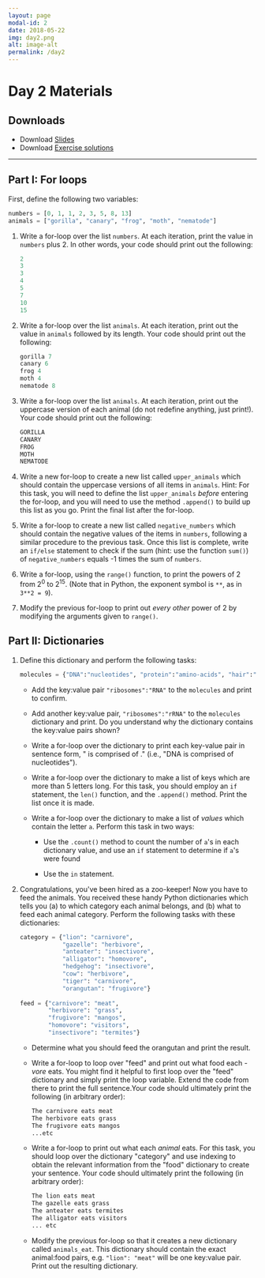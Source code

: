 ```yaml
---
layout: page
modal-id: 2
date: 2018-05-22
img: day2.png
alt: image-alt
permalink: /day2
---
```


# Day 2 Materials

## Downloads

+ Download [Slides](link)
+ Download [Exercise solutions](link)


<!--
+ Download [Exercise solutions](link)
-->

----------------------------

## Part I: For loops


First, define the following two variables:
	
```python
numbers = [0, 1, 1, 2, 3, 5, 8, 13]
animals = ["gorilla", "canary", "frog", "moth", "nematode"]
```

1. Write a for-loop over the list `numbers`. At each iteration, print the value in `numbers` plus 2. In other words, your code should print out the following:

    ```python
    2 
    3
    3 
    4 
    5 
    7 
    10 
    15
    ```
2.  Write a for-loop over the list `animals`. At each iteration, print out the value in `animals` followed by its length. Your code should print out the following:

    ```python
    gorilla 7 
    canary 6  
    frog 4    
    moth 4     
    nematode 8  
    ```

3. Write a for-loop over the list `animals`. At each iteration, print out the uppercase version of each animal (do not redefine anything, just print!). Your code should print out the following:
       
    ```python
    GORILLA 
    CANARY  
    FROG    
    MOTH    
    NEMATODE
    ```
 
4. Write a new for-loop to create a new list called `upper_animals` which should contain the uppercase versions of all items in `animals`. Hint: For this task, you will need to define the list `upper_animals` *before* entering the for-loop, and you will need to use the method `.append()` to build up this list as you go. Print the final list after the for-loop.

5. Write a for-loop to create a new list called `negative_numbers` which should contain the negative values of the items in `numbers`, following a similar procedure to the previous task. Once this list is complete, write an `if/else` statement to check if the sum (hint: use the function `sum()`) of `negative_numbers` equals -1 times the sum of `numbers`.

6. Write a for-loop, using the `range()` function, to print the powers of 2 from 2$^0$ to 2$^{15}$. (Note that in Python, the exponent symbol is `**`, as in `3**2 = 9`).

7. Modify the previous for-loop to print out *every other* power of 2 by modifying the arguments given to `range()`.



## Part II: Dictionaries

1. Define this dictionary and perform the following tasks: 
	
	```python
	molecules = {"DNA":"nucleotides", "protein":"amino-acids", "hair":"keratin"}
    ```
    
	+ Add the key:value pair `"ribosomes":"RNA"` to the `molecules` and print to confirm.
	
	+ Add another key:value pair, `"ribosomes":"rRNA"` to the `molecules` dictionary and print. Do you understand why the dictionary contains the key:value pairs shown?
	
	+ Write a for-loop over the dictionary to print each key-value pair in sentence form, "<key> is comprised of <value>." (i.e., "DNA is comprised of nucleotides").
	
	+ Write a for-loop over the dictionary to make a list of keys which are more than 5 letters long. For this task, you should employ an `if` statement, the `len()` function, and the `.append()` method. Print the list once it is made.
	
	+ Write a for-loop over the dictionary to make a list of *values* which contain the letter `a`. Perform this task in two ways:
	
		+ Use the `.count()` method to count the number of `a`'s in each dictionary value, and use an `if` statement to determine if `a`'s were found
		
		+ Use the `in` statement.
	

2. Congratulations, you've been hired as a zoo-keeper! Now you have to feed the animals. You received these handy Python dictionaries which tells you (a) to which category each animal belongs, and (b) what to feed each animal category. Perform the following tasks with these dictionaries:

    ```python	
	category = {"lion": "carnivore", 
		        "gazelle": "herbivore", 
		        "anteater": "insectivore", 
		        "alligator": "homovore", 
		        "hedgehog": "insectivore", 
		        "cow": "herbivore", 
		        "tiger": "carnivore", 
		        "orangutan": "frugivore"}
		 
	feed = {"carnivore": "meat", 
		    "herbivore": "grass", 
		    "frugivore": "mangos", 
		    "homovore": "visitors", 
		    "insectivore": "termites"}
	```
		  
	+ Determine what you should feed the orangutan and print the result.
	
	+ Write a for-loop to loop over "feed" and print out what food each *-vore* eats. You might find it helpful to first loop over the "feed" dictionary and simply print the loop variable. Extend the code from there to print the full sentence.Your code should ultimately print the following (in arbitrary order):
		
	    ```python
	    The carnivore eats meat
	    The herbivore eats grass
	    The frugivore eats mangos
	    ...etc
	    ```

	+ Write a for-loop to print out what each *animal* eats. For this task, you should loop over the dictionary "category" and use indexing to obtain the relevant information from the "food" dictionary to create your sentence. Your code should ultimately print the following (in arbitrary order):
	       
	    ```python
	    The lion eats meat 
        The gazelle eats grass 
        The anteater eats termites 
        The alligator eats visitors 
        ... etc
        ``` 
	+ Modify the previous for-loop so that it creates a new dictionary called `animals_eat`. This dictionary should contain the exact animal:food pairs, e.g. `"lion": "meat"` will be one key:value pair. Print out the resulting dictionary.
 
<!--
## Part III: Functions 

1. Write a function to compute the GC content of a DNA sequence. The function should accept a single argument, the DNA sequence, and return the GC percentage. Test your function with the nucleotide sequence `"AGCTATAGCATAGC"`.

2. Write a function that calculates the percentage of a given nucleotide from a DNA sequence. The function should accept two arguments: the nucleotide of interest and the DNA sequence. It should return the nucleotide percentage. Test your function with the nucleotide sequence `"AGCTATAGCATAGC"`.

3. Write a function that calculates the percentage each nucleotide in a given DNA sequence. of a given nucleotide from a DNA sequence. The function should accept a single argument, the DNA sequence, and return *a dictionary* containing `key:value` pairs of `nucleotide:percentage`. You can assume that the provided sequence contains only A, C, G, T. Test your function with the nucleotide sequence `"AGCTATAGCATAGC"`.

4. Now, things get tricky: modify the function you wrote for the previous question to instead account for *ambiguities* (for example, "N" nucleotide) in the sequence. You should return a dictionary of percentages for any character present in the provided DNA sequence. (Hint: use a for-loop to "build up" a dictionary of counts for those characters which appear in the sequence). Test your function with the nucleotide sequence `"AGCTANTAGNNNNNNNNNCATAJGC"`.

5. Write a function to guess whether a provided sequence is DNA or protein. For this task, assume that any sequence comprised of $$>=50\%$$ A, C, G, T is a DNA sequence. Test your function with the following two sequences:
	+ `"AGCTATGCATACGNNNNAGCATAGC"`
	+ `"AGIILLCTATWCAGCATADSARCVLMKGC"`
	
6. Write a function to calculate the molecular weight of a provided protein sequence. The function should accept a single argument, the protein sequence, and return the molecular weight. Assume there are no ambigious amino acids. Use the following dictionary in your function: 
	
	```python	
	amino_weights = {"A":89.09, "R":174.20, "N":132.12, 
					"D":133.10, "C":121.15, "Q":146.15, 
					"E":147.13, "G":75.07, "H":155.16, 
					"I":131.17, "L":131.17, "K":146.19, 
					"M":149.21, "F":165.19, "P":115.13, 
					"S":105.09, "T":119.12, "W":204.23, 
					"Y":181.19, "V":117.15} 
    ```
			
	Test your function with the sequence: `"GAHYADPLVKMPWRTHC"`.			

7. Write a function to calculate the molecular weight of a provided protein sequence. The function should accept a single argument, the protein sequence, and return the molecular weight. This time, assume that the molecular weight of an ambiguous amino acid is the average weight of all amino acids. 	Test your function with the following sequences:
	+ `"GAHYADPLVKMPWRTHC"`	
	+ `"KLSJXXFOWXNNCPRHGGYA"`
-->	

